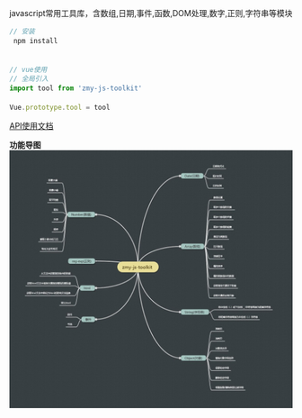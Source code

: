 <!-- ---
title: zmy-js-toolkit
tags: javascript,工具类,npm包
renderNumberedHeading: true
grammar_cjkRuby: true
--- -->
javascript常用工具库，含数组,日期,事件,函数,DOM处理,数字,正则,字符串等模块

``` javascript
// 安装
 npm install 


// vue使用
// 全局引入
import tool from 'zmy-js-toolkit'

Vue.prototype.tool = tool
```

[API使用文档](https://wdlnydhcg.github.io/)


**功能导图**
![enter description here](https://github.com/wdlnydhcg/zmy-js-toolkit/blob/master/img/nav.png?raw=true)